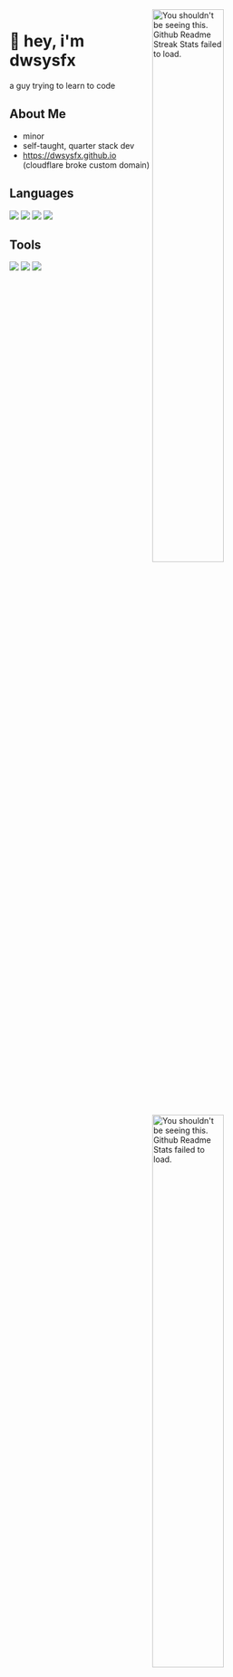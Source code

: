 <img width="50%" align="right" src="https://github-readme-streak-stats.herokuapp.com/?user=dwsysfx&theme=midnight-purple&hide_border=true" alt="You shouldn't be seeing this. Github Readme Streak Stats failed to load.">
<img width="50%" align="right" src="https://github-readme-stats.vercel.app/api/top-langs?username=dwsysfx&theme=midnight-purple&layout=compact&hide_border=true&langs_count=10&exclude_repo=mcp1.8.9op" alt="You shouldn't be seeing this. Github Readme Stats failed to load.">

# 👋 hey, i'm dwsysfx
a guy trying to learn to code
## About Me
- minor
- self-taught, quarter stack dev
- https://dwsysfx.github.io (cloudflare broke custom domain)

## Languages
![](https://img.shields.io/badge/JavaScript-323330?style=for-the-badge&logo=javascript&logoColor=F7DF1E)
![](https://img.shields.io/badge/HTML-E34F26?style=for-the-badge&logo=html5&logoColor=white)
![](https://img.shields.io/badge/CSS-1572B6?style=for-the-badge&logo=css3&logoColor=white)
![](https://img.shields.io/badge/Node.js-43853D?style=for-the-badge&logo=node.js&logoColor=white)

## Tools
![](https://img.shields.io/badge/VS_Code-0078D4?style=for-the-badge&logo=visual%20studio%20code&logoColor=white)
![](https://img.shields.io/badge/npm-CB3837?style=for-the-badge&logo=npm&logoColor=white)
![](https://img.shields.io/badge/MongoDB-4EA94B?style=for-the-badge&logo=mongodb&logoColor=white)
